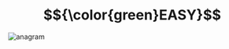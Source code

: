 # $${\color{green}EASY}$$
![anagram](https://user-images.githubusercontent.com/65892342/233658049-2c92563f-03f2-44fb-b7c9-2b99d8c14bbe.svg)
